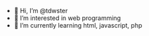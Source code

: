 - 👋 Hi, I’m @tdwster
- 👀 I’m interested in web programming
- 🌱 I’m currently learning html, javascript, php

<!---
tdwster/tdwster is a ✨ special ✨ repository because its `README.md` (this file) appears on your GitHub profile.
You can click the Preview link to take a look at your changes.
--->
